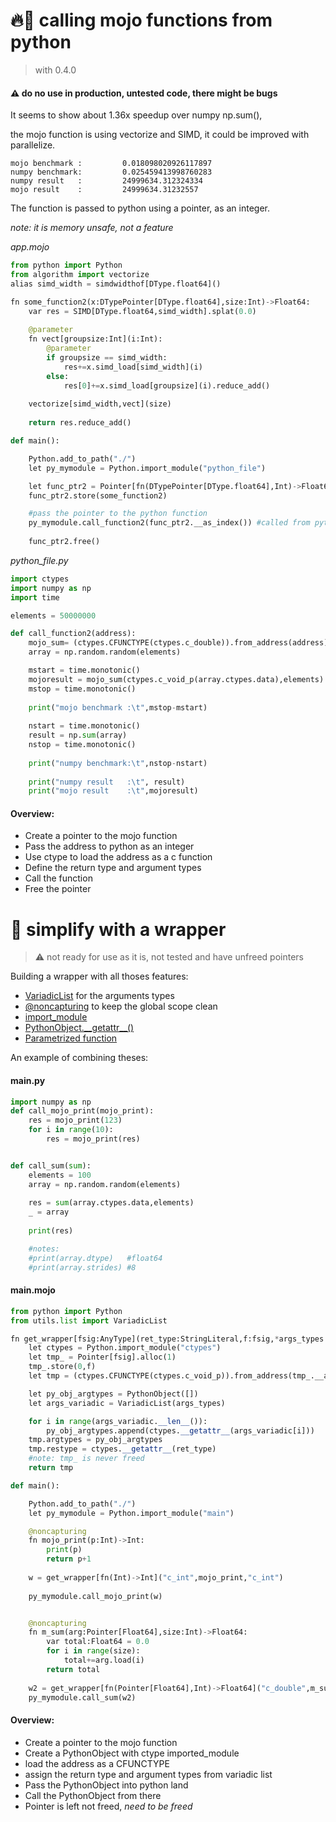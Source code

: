 # 🔥🐍 calling mojo functions from python
> with 0.4.0
#### ⚠️ do no use in production, untested code, there might be bugs

It seems to show about 1.36x speedup over numpy np.sum(),

the mojo function is using vectorize and SIMD, it could be improved with parallelize.

    mojo benchmark :         0.018098020926117897
    numpy benchmark:         0.025459413998760283
    numpy result   :         24999634.312324334
    mojo result    :         24999634.31232557


The function is passed to python using a pointer, as an integer.

*note: it is memory unsafe, not a feature*


*app.mojo*
```python
from python import Python
from algorithm import vectorize
alias simd_width = simdwidthof[DType.float64]()

fn some_function2(x:DTypePointer[DType.float64],size:Int)->Float64:
    var res = SIMD[DType.float64,simd_width].splat(0.0)
    
    @parameter
    fn vect[groupsize:Int](i:Int):
        @parameter
        if groupsize == simd_width:
            res+=x.simd_load[simd_width](i)
        else:
            res[0]+=x.simd_load[groupsize](i).reduce_add()
    
    vectorize[simd_width,vect](size)
    
    return res.reduce_add()

def main():

    Python.add_to_path("./")
    let py_mymodule = Python.import_module("python_file")

    let func_ptr2 = Pointer[fn(DTypePointer[DType.float64],Int)->Float64].alloc(1)
    func_ptr2.store(some_function2)

    #pass the pointer to the python function
    py_mymodule.call_function2(func_ptr2.__as_index()) #called from python 123
    
    func_ptr2.free()
```
*python_file.py*
```python
import ctypes
import numpy as np
import time

elements = 50000000

def call_function2(address):
    mojo_sum= (ctypes.CFUNCTYPE(ctypes.c_double)).from_address(address)
    array = np.random.random(elements)

    mstart = time.monotonic()
    mojoresult = mojo_sum(ctypes.c_void_p(array.ctypes.data),elements)
    mstop = time.monotonic()
    
    print("mojo benchmark :\t",mstop-mstart)
    
    nstart = time.monotonic()
    result = np.sum(array)
    nstop = time.monotonic()
   
    print("numpy benchmark:\t",nstop-nstart)
    
    print("numpy result   :\t", result)
    print("mojo result    :\t",mojoresult)
```

#### Overview:
- Create a pointer to the mojo function
- Pass the address to python as an integer
- Use ctype to load the address as a c function
- Define the return type and argument types
- Call the function
- Free the pointer

# 🧙 simplify with a wrapper
> ⚠️ not ready for use as it is, not tested and have unfreed pointers

Building a wrapper with all thoses features:
- [VariadicList](https://docs.modular.com/mojo/stdlib/utils/list.html#variadiclist) for the arguments types
- [@noncapturing](https://docs.modular.com/mojo/changelog.html#week-of-2023-04-10) to keep the global scope clean
- [import_module](https://docs.modular.com/mojo/stdlib/python/python.html#import_module)
- [PythonObject.\_\_getattr\_\_()](https://docs.modular.com/mojo/stdlib/python/object.html#getattr__)
- [Parametrized function](https://docs.modular.com/mojo/programming-manual.html#defining-parameterized-types-and-functions)

An example of combining theses:
#### main.py
```python
import numpy as np
def call_mojo_print(mojo_print):
    res = mojo_print(123)
    for i in range(10):
        res = mojo_print(res)


def call_sum(sum):
    elements = 100
    array = np.random.random(elements)
    
    res = sum(array.ctypes.data,elements)
    _ = array
    
    print(res)

    #notes:
    #print(array.dtype)   #float64
    #print(array.strides) #8
```
#### main.mojo
```python
from python import Python
from utils.list import VariadicList

fn get_wrapper[fsig:AnyType](ret_type:StringLiteral,f:fsig,*args_types:StringLiteral) raises -> PythonObject:
    let ctypes = Python.import_module("ctypes")
    let tmp_ = Pointer[fsig].alloc(1)
    tmp_.store(0,f)
    let tmp = (ctypes.CFUNCTYPE(ctypes.c_void_p)).from_address(tmp_.__as_index())

    let py_obj_argtypes = PythonObject([])
    let args_variadic = VariadicList(args_types)

    for i in range(args_variadic.__len__()):
        py_obj_argtypes.append(ctypes.__getattr__(args_variadic[i]))
    tmp.argtypes = py_obj_argtypes
    tmp.restype = ctypes.__getattr__(ret_type)
    #note: tmp_ is never freed
    return tmp

def main():

    Python.add_to_path("./")
    let py_mymodule = Python.import_module("main")

    @noncapturing
    fn mojo_print(p:Int)->Int:
        print(p)
        return p+1
    
    w = get_wrapper[fn(Int)->Int]("c_int",mojo_print,"c_int")
    
    py_mymodule.call_mojo_print(w)


    @noncapturing
    fn m_sum(arg:Pointer[Float64],size:Int)->Float64:
        var total:Float64 = 0.0
        for i in range(size):
            total+=arg.load(i)
        return total
    
    w2 = get_wrapper[fn(Pointer[Float64],Int)->Float64]("c_double",m_sum,"c_void_p","c_int")
    py_mymodule.call_sum(w2)
```


#### Overview:
- Create a pointer to the mojo function
- Create a PythonObject with ctype imported_module
- load the address as a CFUNCTYPE
- assign the return type and argument types from variadic list
- Pass the PythonObject into python land
- Call the PythonObject from there
- Pointer is left not freed, *need to be freed*


